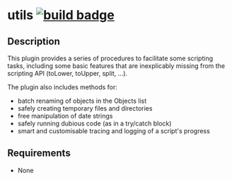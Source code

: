 utils [![build badge][badge]][build]
=====

Description
-----------

This plugin provides a series of procedures to facilitate some scripting
tasks, including some basic features that are inexplicably missing from
the scripting API (toLower, toUpper, split, ...).

The plugin also includes methods for:
* batch renaming of objects in the Objects list
* safely creating temporary files and directories
* free manipulation of date strings
* safely running dubious code (as in a try/catch block)
* smart and customisable tracing and logging of a script's progress

Requirements
------------

* None

[badge]: https://ci.gitlab.com/projects/2840/status.png?ref=master
[build]: https://ci.gitlab.com/projects/2840
